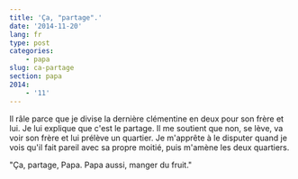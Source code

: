 ```yaml
---
title: 'Ça, "partage".'
date: '2014-11-20'
lang: fr
type: post
categories:
    - papa
slug: ca-partage
section: papa
2014:
    - '11'
---
```


Il râle parce que je divise la dernière clémentine en deux pour son frère et lui. Je lui explique que c'est le partage. Il me soutient que non, se lève, va voir son frère et lui prélève un quartier. Je m'apprête à le disputer quand je vois qu'il fait pareil avec sa propre moitié, puis m'amène les deux quartiers.

"Ça, partage, Papa. Papa aussi, manger du fruit."
